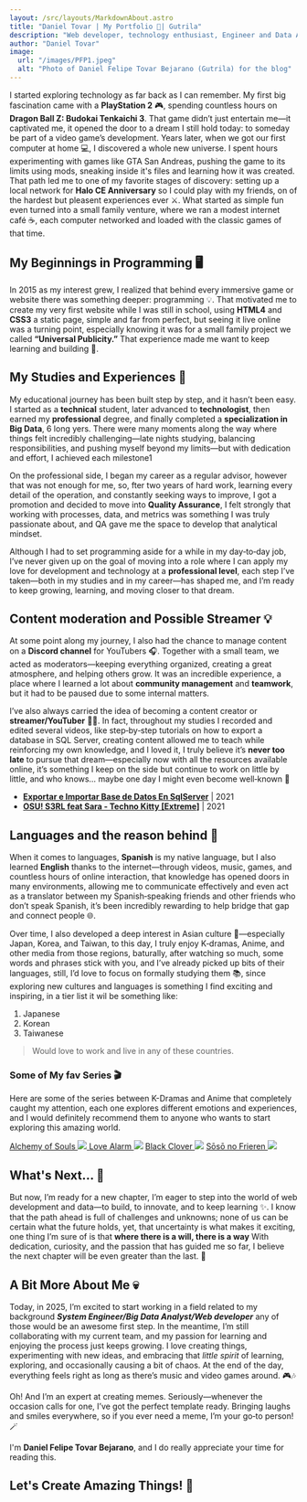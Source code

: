 ```yaml
---
layout: /src/layouts/MarkdownAbout.astro
title: "Daniel Tovar | My Portfolio 🚀| Gutrila"
description: "Web developer, technology enthusiast, Engineer and Data Analyst. From my beginnings and ahead, here I share my journey, experiences, and learnings. 🚀☕"
author: "Daniel Tovar"
image:
  url: "/images/PFP1.jpeg"
  alt: "Photo of Daniel Felipe Tovar Bejarano (Gutrila) for the blog"
---
```


I started exploring technology as far back as I can remember. My first big fascination came with a **PlayStation 2** 🎮, spending countless hours on **Dragon Ball Z: Budokai Tenkaichi 3**. That game didn’t just entertain me—it captivated me, it opened the door to a dream I still hold today: to someday be part of a video game’s development.
Years later, when we got our first computer at home 💻, I discovered a whole new universe. I spent hours experimenting with games like GTA San Andreas, pushing the game to its limits using mods, sneaking inside it's files and learning how it was created. That path led me to one of my favorite stages of discovery: setting up a local network for **Halo CE Anniversary** so I could play with my friends, on of the hardest but pleasent experiences ever ⚔️.
What started as simple fun even turned into a small family venture, where we ran a modest internet café ☕, each computer networked and loaded with the classic games of that time.

## My Beginnings in Programming 🖥️

In 2015 as my interest grew, I realized that behind every immersive game or website there was something deeper: programming 💡. That motivated me to create my very first website while I was still in school, using **HTML4** and **CSS3** a static page, simple and far from perfect, but seeing it live online was a turning point, especially knowing it was for a small family project we called **“Universal Publicity.”** That experience made me want to keep learning and building 🚀.

## My Studies and Experiences 🤖

My educational journey has been built step by step, and it hasn’t been easy. I started as a **technical** student, later advanced to **technologist**, then earned my **professional** degree, and finally completed a **specialization in Big Data**, 6 long yers. There were many moments along the way where things felt incredibly challenging—late nights studying, balancing responsibilities, and pushing myself beyond my limits—but with dedication and effort, I achieved each milestone1

On the professional side, I began my career as a regular advisor, however that was not enough for me, so, fter two years of hard work, learning every detail of the operation, and constantly seeking ways to improve, I got a promotion and decided to move into **Quality Assurance**, I felt strongly that working with processes, data, and metrics was something I was truly passionate about, and QA gave me the space to develop that analytical mindset.

Although I had to set programming aside for a while in my day‑to‑day job, I’ve never given up on the goal of moving into a role where I can apply my love for development and technology at a **professional level**, each step I’ve taken—both in my studies and in my career—has shaped me, and I’m ready to keep growing, learning, and moving closer to that dream.

## Content moderation and Possible Streamer 💡

At some point along my journey, I also had the chance to manage content on a **Discord channel** for YouTubers 🎧. Together with a small team, we acted as moderators—keeping everything organized, creating a great atmosphere, and helping others grow. It was an incredible experience, a place where I learned a lot about **community management** and **teamwork**, but it had to be paused due to some internal matters.

I’ve also always carried the idea of becoming a content creator or **streamer/YouTuber** 🎥✨. In fact, throughout my studies I recorded and edited several videos, like step‑by‑step tutorials on how to export a database in SQL Server, creating content allowed me to teach while reinforcing my own knowledge, and I loved it, I truly believe it’s **never too late** to pursue that dream—especially now with all the resources available online, it’s something I keep on the side but continue to work on little by little, and who knows… maybe one day I might even become well‑known 🌟

- **<a href="https://www.youtube.com/watch?v=vUJ37Yw4BTs" target="_blank" rel="noopener noreferrer">Exportar e Importar Base de Datos En SqlServer</a>** | 2021
- **<a href="https://www.youtube.com/watch?v=8zMMHcSKye8" target="_blank" rel="noopener noreferrer">OSU! S3RL feat Sara - Techno Kitty [Extreme]</a>** | 2021

## Languages and the reason behind 🧠

When it comes to languages, **Spanish** is my native language, but I also learned **English** thanks to the internet—through videos, music, games, and countless hours of online interaction, that knowledge has opened doors in many environments, allowing me to communicate effectively and even act as a translator between my Spanish‑speaking friends and other friends who don’t speak Spanish, it’s been incredibly rewarding to help bridge that gap and connect people 🌐.

Over time, I also developed a deep interest in Asian culture 🌸—especially Japan, Korea, and Taiwan, to this day, I truly enjoy K‑dramas, Anime, and other media from those regions, baturally, after watching so much, some words and phrases stick with you, and I’ve already picked up bits of their languages, still, I’d love to focus on formally studying them 📚, since exploring new cultures and languages is something I find exciting and inspiring, in a tier list it wil be something like:

1. Japanese
2. Korean
3. Taiwanese

> Would love to work and live in any of these countries.

### Some of My fav Series 🎬

Here are some of the series between K-Dramas and Anime that completely caught my attention, each one explores different emotions and experiences, and I would definitely recommend them to anyone who wants to start exploring this amazing world.

<div className="grid grid-cols-2 grid-rows-1 gap-4">
    <a href="https://www.netflix.com/title/81517188" target="_blank" class="w-full aspect-video rounded-lg overflow-hidden" rel="noopener noreferrer"> Alchemy of Souls <img src="/images/Alquimia.jpg"> </a>
     <a href="https://www.netflix.com/title/80168068" target="_blank"  class="w-full aspect-video rounded-lg overflow-hidden" rel="noopener noreferrer"> Love Alarm <img src="/images/love.jpg"></img></a>
    <a  href="https://www.crunchyroll.com/es/series/GRE50KV36/black-clover" target="_blank" class="w-full aspect-video rounded-lg overflow-hidden" rel="noopener noreferrer"> Black Clover <img src="/images/blackclover.png"></img></a>
    <a href="https://www.crunchyroll.com/es/series/GG5H5XQX4/frieren-beyond-journeys-end" target="_blank" class="w-full aspect-video rounded-lg overflow-hidden" rel="noopener noreferrer"> Sōsō no Frieren <img src="/images/frieren.png"></img></a>
</div>

## What's Next... 🚀

But now, I’m ready for a new chapter, I’m eager to step into the world of web development and data—to build, to innovate, and to keep learning ✨. I know that the path ahead is full of challenges and unknowns; none of us can be certain what the future holds, yet, that uncertainty is what makes it exciting, one thing I’m sure of is that **where there is a will, there is a way** With dedication, curiosity, and the passion that has guided me so far, I believe the next chapter will be even greater than the last. 🚀

## A Bit More About Me 💀

Today, in 2025, I’m excited to start working in a field related to my background **_System Engineer/Big Data Analyst/Web developer_** any of those would be an awesome first step. In the meantime, I’m still collaborating with my current team, and my passion for learning and enjoying the process just keeps growing. I love creating things, experimenting with new ideas, and embracing that _little spirit_ of learning, exploring, and occasionally causing a bit of chaos. At the end of the day, everything feels right as long as there’s music and video games around. 🎮🎶

Oh! And I’m an expert at creating memes. Seriously—whenever the occasion calls for one, I’ve got the perfect template ready. Bringing laughs and smiles everywhere, so if you ever need a meme, I’m your go‑to person! 🪄

I'm **Daniel Felipe Tovar Bejarano**, and I do really appreciate your time for reading this.

## Let's Create Amazing Things! 🚀 